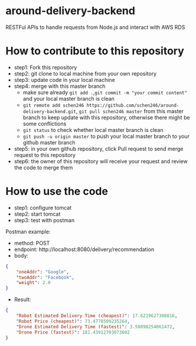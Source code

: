 # around-delivery-backend
RESTFul APIs to handle requests from Node.js and interact with AWS RDS

# How to contribute to this repository
- step1: Fork this repository
- step2: git clone to local machine from your own repository
- step3: update code in your local machine
- step4: merge with this master branch
    - make sure already `git add .`,`git commit -m "your commit content"` and your local master branch is clean
    - `git remote add schen246 https://github.com/schen246/around-delivery-backend.git`, `git pull schen246 master` from this master branch to keep update with this repository, otherwise there might be some conflictions
    - `git status` to check whether local master branch is clean
    - `git push -u origin master` to push your local master branch to your github master branch
- step5: in your own github repository, click Pull request to send merge request to this repository
- step6: the owner of this repository will receive your request and review the code to merge them

# How to use the code
- step1: configure tomcat 
- step2: start tomcat 
- step3: test with postman

Postman example:
- method: POST
- endpoint: http://localhost:8080/delivery/recommendation
- body:
```json
{
    "oneAddr": "Google",
    "twoAddr": "Facebook",
    "weight": 2.0
}
```
- Result:
```json
{
    "Robot Estimated Delivery Time (cheapest)": 17.6219627308816,
    "Robot Price (cheapest)": 73.4778509235264,
    "Drone Estimated Delivery Time (fastest)": 3.50898254061472,
    "Drone Price (fastest)": 181.43912703073602
}
```
